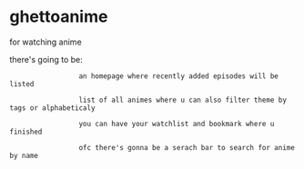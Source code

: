 # ghettoanime
for watching anime

there's going to be:

                     an homepage where recently added episodes will be listed

                     list of all animes where u can also filter theme by tags or alphabeticaly
                     
                     you can have your watchlist and bookmark where u finished
                     
                     ofc there's gonna be a serach bar to search for anime by name
                     
                     
